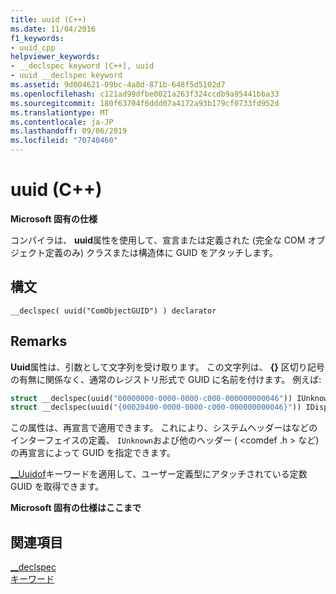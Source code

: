 ```yaml
---
title: uuid (C++)
ms.date: 11/04/2016
f1_keywords:
- uuid_cpp
helpviewer_keywords:
- __declspec keyword [C++], uuid
- uuid __declspec keyword
ms.assetid: 9d004621-09bc-4a8d-871b-648f5d5102d7
ms.openlocfilehash: c121ad99dfbe0021a263f324ccdb9a95441bba33
ms.sourcegitcommit: 180f63704f6ddd07a4172a93b179cf0733fd952d
ms.translationtype: MT
ms.contentlocale: ja-JP
ms.lasthandoff: 09/06/2019
ms.locfileid: "70740460"
---
```

# <a name="uuid-c"></a>uuid (C++)

**Microsoft 固有の仕様**

コンパイラは、 **uuid**属性を使用して、宣言または定義された (完全な COM オブジェクト定義のみ) クラスまたは構造体に GUID をアタッチします。

## <a name="syntax"></a>構文

```
__declspec( uuid("ComObjectGUID") ) declarator
```

## <a name="remarks"></a>Remarks

**Uuid**属性は、引数として文字列を受け取ります。 この文字列は、 **{}** 区切り記号の有無に関係なく、通常のレジストリ形式で GUID に名前を付けます。 例えば:

```cpp
struct __declspec(uuid("00000000-0000-0000-c000-000000000046")) IUnknown;
struct __declspec(uuid("{00020400-0000-0000-c000-000000000046}")) IDispatch;
```

この属性は、再宣言で適用できます。 これにより、システムヘッダーはなどのインターフェイスの定義、 `IUnknown`および他のヘッダー ( \<comdef .h > など) の再宣言によって GUID を指定できます。

[__Uuidof](../cpp/uuidof-operator.md)キーワードを適用して、ユーザー定義型にアタッチされている定数 GUID を取得できます。

**Microsoft 固有の仕様はここまで**

## <a name="see-also"></a>関連項目

[__declspec](../cpp/declspec.md)<br/>
[キーワード](../cpp/keywords-cpp.md)